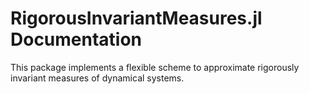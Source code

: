 # RigorousInvariantMeasures.jl Documentation

This package implements a flexible scheme to approximate rigorously invariant measures of dynamical systems.


